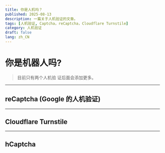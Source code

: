 ```yaml
---
title: 你是人机吗？
published: 2025-08-13
description: 一篇关于人机验证的文章。
tags: [人机验证, Captcha，reCaptcha，Cloudflare Turnstile]
category: 人机验证
draft: false
lang: zh_CN
---
```

# 你是机器人吗?

>目前只有两个人机验
>证后面会添加更多。

---

  <head>
    <title>reCAPTCHA demo: Simple page</title>
    <script src="https://www.google.com/recaptcha/enterprise.js" async defer></script>
<!-- Cloudflare Turnstile -->
    <script src="https://challenges.cloudflare.com/turnstile/v0/api.js?onload=onloadTurnstileCallback" defer async></script>
<!-- hCaptcha -->
    <script src="https://hcaptcha.com/1/api.js?recaptchacompat=off&hl=zh" async defer></script>

</head>

## reCaptcha (Google 的人机验证)
 <div class="g-recaptcha" data-sitekey="6LdDuKQrAAAAADf7Mjk0uGk8TpE4pS6tZGVJysmd"></div>
 
 ---
 
 ## Cloudflare Turnstile
<div id="example-container"></div>
<script is:inline>
  function onloadTurnstileCallback() {
    // 确保 turnstile 对象已加载
    if (typeof turnstile !== 'undefined') {
      turnstile.render('#example-container', {
        // 重要：将下面的 sitekey 替换为你自己的
        sitekey: '0x4AAAAAABrPIUcI27cDx0yn', // 这是一个用于测试的 key
        callback: function(token) {
          console.log(`挑战成功，获取到的 token 是: ${token}`);
          // 在这里你可以将 token 发送到后端进行验证
        },
      });
    }
  }
</script>

---

## hCaptcha
<div class="h-captcha" style="margin: 0; display: inline-block;" data-sitekey="e75ec484-1922-4a76-a28a-a31446729c1e></div>